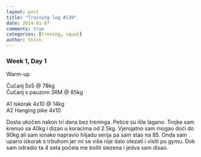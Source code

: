 ```yaml
---
layout: post
title: "Training log #139"
date: 2014-01-07
comments: true
categories: [trening, squat]
author: Stick
---
```


### Week 1, Day 1  

Warm-up  

Čučanj 5x5 @ 78kg  
Čučanj s pauzom 3RM @ 85kg  

A1 Iskorak 4x10 @ 14kg  
A2 Hanging pike 4x10  

Dosta ukočen nakon tri dana bez treninga. Petice su išle lagano. Trojke sam krenuo sa 40kg i dizao u koracima od 2.5kg. Vjerojatno sam mogao doći do 90kg ali sam ionako napravio hiljadu serija pa sam stao na 85. Onda sam upario iskorak s trbuhom jer mi se više nije dalo otezati i visiti po gymu. Dok sam odradio ta 4 seta počela me boliti slezena i jedva sam disao.
